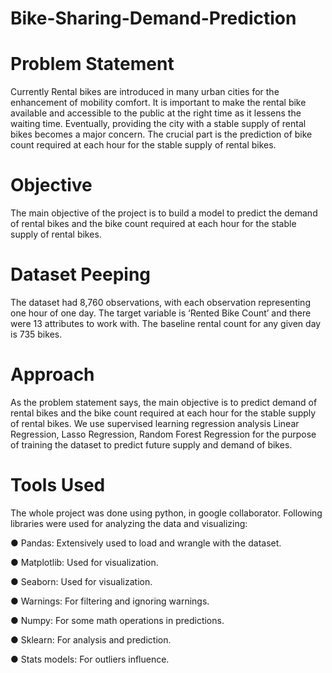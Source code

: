 # Bike-Sharing-Demand-Prediction


# Problem Statement 

Currently Rental bikes are introduced in many urban cities for the enhancement of mobility comfort. It is important to make the rental bike available and accessible to the public at the right time as it lessens the waiting time. Eventually, providing the city with a stable supply of rental bikes becomes a major concern. The crucial part is the prediction of bike count required at each hour for the stable supply of rental bikes.


# Objective

The main objective of the project is to build a model to predict the demand of rental bikes and the bike count required at each hour for the stable supply of rental bikes. 


# Dataset Peeping

The dataset had 8,760 observations, with each observation representing one hour of one day. The target variable is ‘Rented Bike Count’ and there were 13 attributes to work with. The baseline rental count for any given day is 735 bikes.


# Approach

As the problem statement says, the main objective is to predict demand of rental bikes and the bike count required at each hour for the stable supply of rental bikes. We use  supervised learning regression analysis Linear Regression, Lasso Regression, Random Forest Regression for the purpose of training the dataset to predict future supply and demand of bikes.


# Tools Used 
The whole project was done using python, in google collaborator. Following libraries were used for analyzing the data and visualizing: 

● Pandas: Extensively used to load and wrangle with the dataset. 

● Matplotlib: Used for visualization. 

● Seaborn: Used for visualization. 

● Warnings: For filtering and ignoring warnings. 

● Numpy: For some math operations in predictions. 

● Sklearn: For analysis and prediction.

● Stats models: For outliers influence. 

